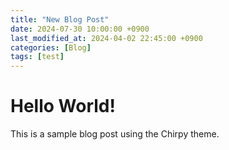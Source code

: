 ```yaml
---
title: "New Blog Post"
date: 2024-07-30 10:00:00 +0900
last_modified_at: 2024-04-02 22:45:00 +0900
categories: [Blog]
tags: [test]
---
```


# Hello World!

This is a sample blog post using the Chirpy theme.